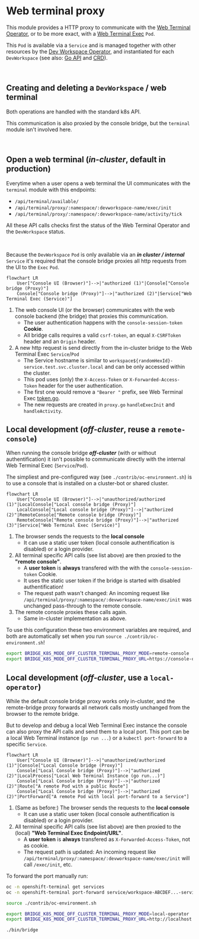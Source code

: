 # Web terminal proxy

This module provides a HTTP proxy to communicate with the
[Web Terminal Operator](https://github.com/redhat-developer/web-terminal-operator),
or to be more exact, with a
[Web Terminal Exec](https://github.com/redhat-developer/web-terminal-exec) `Pod`.

This `Pod` is available via a `Service` and is managed together with other resources by the
[Dev Workspace Operator](https://github.com/devfile/devworkspace-operator),
and instantiated for each `DevWorkspace` (see also: 
[Go API](https://github.com/devfile/api/blob/main/pkg/apis/workspaces/v1alpha1/devworkspace_types.go) and
[CRD](https://github.com/devfile/api/blob/9057a5da58d20d5b2aee746df4b8fa7ea25ea2bc/crds/workspace.devfile.io_devworkspaces.yaml)).

<br/>

## Creating and deleting a `DevWorkspace` / web terminal

Both operations are handled with the standard k8s API.

This communication is also proxied by the console bridge, but the `terminal` module isn't involved here.

<br/>

## Open a web terminal (*in-cluster*, default in production)

Everytime when a user opens a web terminal the UI communicates with the `terminal` module with this endpoints:

* `/api/terminal/available/`
* `/api/terminal/proxy/:namespace/:devworkspace-name/exec/init`
* `/api/terminal/proxy/:namespace/:devworkspace-name/activity/tick`

All these API calls checks first the status of the Web Terminal Operator and the `DevWorkspace` status.

<br/>

Because the `DevWorkspace` `Pod` is only available via an ***in cluster / internal*** `Service` it's required
that the console bridge proxies all http requests from the UI to the `Exec` `Pod`.

```mermaid
flowchart LR
    User["Console UI (Browser)"]-->|"authorized (1)"|Console["Console bridge (Proxy)"]
    Console["Console bridge (Proxy)"]-->|"authorized (2)"|Service["Web Terminal Exec (Service)"]
```

1. The web console UI (or the browser) communicates with the web console backend (the bridge) that proxies this communication.
   * The user authentication happens with the `console-session-token` **Cookie**.
   * All bridge calls requires a valid `csrf-token`, an equal `X-CSRFToken` header and an `Origin` header.
2. A new http request is send directly from the in-cluster bridge to the Web Terminal Exec `Service`/`Pod`
   * The Service hostname is similar to `workspace${randomHexId}-service.test.svc.cluster.local` and can be only accessed within the cluster.
   * This pod uses (only) the `X-Access-Token` or `X-Forwarded-Access-Token` header for the user authentication.
   * The first one would remove a `"Bearer "` prefix, see Web Terminal Exec [token.go](https://github.com/redhat-developer/web-terminal-exec/blob/v1.7.0/pkg/auth/token.go).
   * The new requests are created in `proxy.go` `handleExecInit` and `handleActivity`.

## Local development (*off-cluster*, reuse a `remote-console`)

When running the console bridge ***off-cluster*** (with or without authentification) it isn't
possible to communicate directly with the internal Web Terminal Exec (`Service`/`Pod`).

The simpliest and pre-configured way (see `./contrib/oc-environment.sh`) is to use a console
that is installed on a cluster-bot or shared cluster.

```mermaid
flowchart LR
    User["Console UI (Browser)"]-->|"unauthorized/authorized (1)"|LocalConsole["Local console bridge (Proxy)"]
    LocalConsole["Local console bridge (Proxy)"]-->|"authorized (2)"|RemoteConsole["Remote console bridge (Proxy)"]
    RemoteConsole["Remote console bridge (Proxy)"]-->|"authorized (3)"|Service["Web Terminal Exec (Service)"]
```

1. The browser sends the requests to the **local console**
   * It can use a static user token (local console authentification is disabled) or a login provider.
2. All terminal specific API calls (see list above) are then proxied to the **"remote console"**.
   * A **user token** is **always** transfered with the with the `console-session-token` Cookie.
   * It uses the static user token if the bridge is started with disabled authentification!
   * The request path wasn't changed: An incoming request like `/api/terminal/proxy/:namespace/:devworkspace-name/exec/init` was unchanged pass-through to the remote console.
3. The remote console proxies these calls again.
   * Same in-cluster implementation as above.

To use this configuration these two environment variables are required,
and both are automatically set when you run `source ./contrib/oc-environment.sh`!

```sh
export BRIDGE_K8S_MODE_OFF_CLUSTER_TERMINAL_PROXY_MODE=remote-console
export BRIDGE_K8S_MODE_OFF_CLUSTER_TERMINAL_PROXY_URL=https://console-openshift-console.apps-crc.testing
```

## Local development (*off-cluster*, use a `local-operator`)

While the default console bridge proxy works only in-cluster, and the remote-bridge proxy forwards all
network calls mostly unchanged from the browser to the remote bridge.

But to develop and debug a local Web Terminal Exec instance the console can also proxy the API calls
and send them to a local port. This port can be a local Web Terminal instance (`go run ...`) or a
`kubectl port-forward` to a specific `Service`.

```mermaid
flowchart LR
    User["Console UI (Browser)"]-->|"unauthorized/authorized (1)"|Console["Local Console bridge (Proxy)"]
    Console["Local Console bridge (Proxy)"]-->|"authorized (2)"|LocalProcess["Local Web Terminal Instance (go run...)"]
    Console["Local Console bridge (Proxy)"]-->|"authorized (2)"|Route["A remote Pod with a public Route"]
    Console["Local Console bridge (Proxy)"]-->|"authorized (2)"|PortForward["A remote Pod with local port-forward to a Service"]
```

1. (Same as before:) The browser sends the requests to the **local console**
   * It can use a static user token (local console authentification is disabled) or a login provider.
2. All terminal specific API calls (see list above) are then proxied to the (local) **"Web Terminal Exec Endpoint/URL"**.
   * A **user token** is **always** transfered as `X-Forwarded-Access-Token`, not as cookie.
   * The request path is updated: An incoming request like `/api/terminal/proxy/:namespace/:devworkspace-name/exec/init` will call `/exec/init`, etc.

To forward the port manually run:

```sh
oc -n openshift-terminal get services
oc -n openshift-terminal port-forward service/workspace-ABCDEF...-service 4444
```

```sh
source ./contrib/oc-environment.sh

export BRIDGE_K8S_MODE_OFF_CLUSTER_TERMINAL_PROXY_MODE=local-operator
export BRIDGE_K8S_MODE_OFF_CLUSTER_TERMINAL_PROXY_URL=http://localhost:4444

./bin/bridge
```
